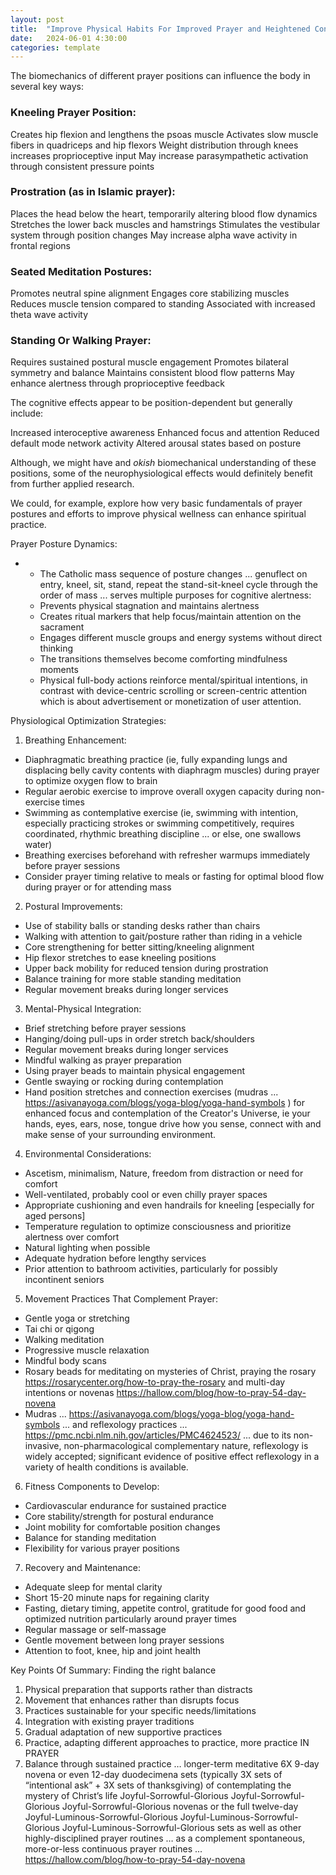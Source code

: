 ```yaml
---
layout: post
title:  "Improve Physical Habits For Improved Prayer and Heightened Conscious Attentiveness During Prayer"
date:   2024-06-01 4:30:00
categories: template
---
```


The biomechanics of different prayer positions can influence the body in several key ways:

### Kneeling Prayer Position:

Creates hip flexion and lengthens the psoas muscle
Activates slow muscle fibers in quadriceps and hip flexors
Weight distribution through knees increases proprioceptive input
May increase parasympathetic activation through consistent pressure points


### Prostration (as in Islamic prayer):

Places the head below the heart, temporarily altering blood flow dynamics
Stretches the lower back muscles and hamstrings
Stimulates the vestibular system through position changes
May increase alpha wave activity in frontal regions

### Seated Meditation Postures:

Promotes neutral spine alignment
Engages core stabilizing muscles
Reduces muscle tension compared to standing
Associated with increased theta wave activity

### Standing Or Walking Prayer:

Requires sustained postural muscle engagement
Promotes bilateral symmetry and balance
Maintains consistent blood flow patterns
May enhance alertness through proprioceptive feedback

The cognitive effects appear to be position-dependent but generally include:

Increased interoceptive awareness
Enhanced focus and attention
Reduced default mode network activity
Altered arousal states based on posture

Although, we might have and *okish* biomechanical understanding of these positions, some of the neurophysiological effects would definitely benefit from further applied research. 

We could, for example, explore how very basic fundamentals of prayer postures and efforts to improve physical wellness can enhance spiritual practice.

Prayer Posture Dynamics:

- - The Catholic mass sequence of posture changes ... genuflect on entry, kneel, sit, stand, repeat the stand-sit-kneel cycle through the order of mass ... serves multiple purposes for cognitive alertness:
  - Prevents physical stagnation and maintains alertness
  - Creates ritual markers that help focus/maintain attention on the sacrament
  - Engages different muscle groups and energy systems without direct thinking
  - The transitions themselves become comforting mindfulness moments
  - Physical full-body actions reinforce mental/spiritual intentions, in contrast with device-centric scrolling or screen-centric attention which is about advertisement or monetization of user attention.

Physiological Optimization Strategies:

1. Breathing Enhancement:
- Diaphragmatic breathing practice (ie, fully expanding lungs and displacing belly cavity contents with diaphragm muscles) during prayer to optimize oxygen flow to brain
- Regular aerobic exercise to improve overall oxygen capacity during non-exercise times
- Swimming as contemplative exercise (ie, swimming with intention, especially practicing strokes or swimming competitively, requires coordinated, rhythmic breathing discipline ... or else, one swallows water)
- Breathing exercises beforehand with refresher warmups immediately before prayer sessions
- Consider prayer timing relative to meals or fasting for optimal blood flow during prayer or for attending mass

2. Postural Improvements:
- Use of stability balls or standing desks rather than chairs
- Walking with attention to gait/posture rather than riding in a vehicle
- Core strengthening for better sitting/kneeling alignment
- Hip flexor stretches to ease kneeling positions
- Upper back mobility for reduced tension during prostration
- Balance training for more stable standing meditation
- Regular movement breaks during longer services

3. Mental-Physical Integration:
- Brief stretching before prayer sessions
- Hanging/doing pull-ups in order stretch back/shoulders
- Regular movement breaks during longer services
- Mindful walking as prayer preparation
- Using prayer beads to maintain physical engagement
- Gentle swaying or rocking during contemplation
- Hand position stretches and connection exercises (mudras ... https://asivanayoga.com/blogs/yoga-blog/yoga-hand-symbols ) for enhanced focus and contemplation of the Creator's Universe, ie your hands, eyes, ears, nose, tongue drive how you sense, connect with and make sense of your surrounding environment.

4. Environmental Considerations:
- Ascetism, minimalism, Nature, freedom from distraction or need for comfort
- Well-ventilated, probably cool or even chilly prayer spaces
- Appropriate cushioning and even handrails for kneeling [especially for aged persons]
- Temperature regulation to optimize consciousness and prioritize alertness over comfort
- Natural lighting when possible
- Adequate hydration before lengthy services
- Prior attention to bathroom activities, particularly for possibly incontinent seniors

5. Movement Practices That Complement Prayer:
- Gentle yoga or stretching
- Tai chi or qigong
- Walking meditation
- Progressive muscle relaxation
- Mindful body scans
- Rosary beads for meditating on mysteries of Christ, praying the rosary https://rosarycenter.org/how-to-pray-the-rosary and multi-day intentions or novenas https://hallow.com/blog/how-to-pray-54-day-novena 
- Mudras ... https://asivanayoga.com/blogs/yoga-blog/yoga-hand-symbols ... and reflexology practices ... https://pmc.ncbi.nlm.nih.gov/articles/PMC4624523/ ... due to its non-invasive, non-pharmacological complementary nature, reflexology is widely accepted; significant evidence of positive effect reflexology in a variety of health conditions is available.

6. Fitness Components to Develop:
- Cardiovascular endurance for sustained practice
- Core stability/strength for postural endurance
- Joint mobility for comfortable position changes
- Balance for standing meditation
- Flexibility for various prayer positions

7. Recovery and Maintenance:
- Adequate sleep for mental clarity
- Short 15-20 minute naps for regaining clarity
- Fasting, dietary timing, appetite control, gratitude for good food and optimized nutrition particularly around prayer times
- Regular massage or self-massage
- Gentle movement between long prayer sessions
- Attention to foot, knee, hip and joint health

Key Points Of Summary: Finding the right balance

1. Physical preparation that supports rather than distracts
2. Movement that enhances rather than disrupts focus
3. Practices sustainable for your specific needs/limitations
4. Integration with existing prayer traditions
5. Gradual adaptation of new supportive practices
6. Practice, adapting different approaches to practice, more practice IN PRAYER
7. Balance through sustained practice … longer-term meditative 6X 9-day novena or even 12-day duodecimena sets (typically 3X sets of “intentional ask” + 3X sets of thanksgiving) of contemplating the mystery of Christ’s life Joyful-Sorrowful-Glorious Joyful-Sorrowful-Glorious Joyful-Sorrowful-Glorious novenas or the full twelve-day Joyful-Luminous-Sorrowful-Glorious Joyful-Luminous-Sorrowful-Glorious Joyful-Luminous-Sorrowful-Glorious sets as well as other highly-disciplined prayer routines … as a complement spontaneous, more-or-less continuous prayer routines ... https://hallow.com/blog/how-to-pray-54-day-novena


